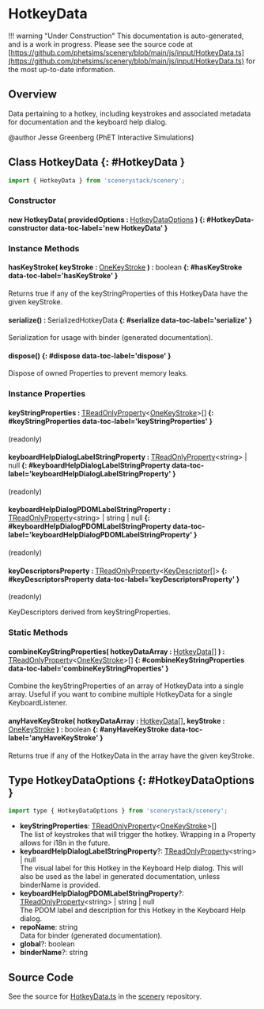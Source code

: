 # HotkeyData

!!! warning "Under Construction"
    This documentation is auto-generated, and is a work in progress. Please see the source code at
    [https://github.com/phetsims/scenery/blob/main/js/input/HotkeyData.ts](https://github.com/phetsims/scenery/blob/main/js/input/HotkeyData.ts) for the most up-to-date information.

## Overview

Data pertaining to a hotkey, including keystrokes and associated metadata for documentation and the keyboard help
dialog.

@author Jesse Greenberg (PhET Interactive Simulations)

## Class HotkeyData {: #HotkeyData }


```js
import { HotkeyData } from 'scenerystack/scenery';
```
### Constructor

#### new HotkeyData( providedOptions : <span style="font-weight: 400;">[HotkeyDataOptions](../scenery/HotkeyData.md#HotkeyDataOptions)</span> ) {: #HotkeyData-constructor data-toc-label='new HotkeyData' }

### Instance Methods

#### hasKeyStroke( keyStroke : <span style="font-weight: 400;">[OneKeyStroke](../scenery/KeyDescriptor.md#OneKeyStroke)</span> ) : <span style="font-weight: 400;"><span style="color: hsla(calc(var(--md-hue) + 180deg),80%,40%,1);">boolean</span></span> {: #hasKeyStroke data-toc-label='hasKeyStroke' }

Returns true if any of the keyStringProperties of this HotkeyData have the given keyStroke.

#### serialize() : <span style="font-weight: 400;">SerializedHotkeyData</span> {: #serialize data-toc-label='serialize' }

Serialization for usage with binder (generated documentation).

#### dispose() {: #dispose data-toc-label='dispose' }

Dispose of owned Properties to prevent memory leaks.

### Instance Properties

#### keyStringProperties : <span style="font-weight: 400;">[TReadOnlyProperty](../axon/TReadOnlyProperty.md)&lt;[OneKeyStroke](../scenery/KeyDescriptor.md#OneKeyStroke)&gt;[]</span> {: #keyStringProperties data-toc-label='keyStringProperties' }

(readonly)

#### keyboardHelpDialogLabelStringProperty : <span style="font-weight: 400;">[TReadOnlyProperty](../axon/TReadOnlyProperty.md)&lt;<span style="color: hsla(calc(var(--md-hue) + 180deg),80%,40%,1);">string</span>&gt; | <span style="color: hsla(calc(var(--md-hue) + 180deg),80%,40%,1);">null</span></span> {: #keyboardHelpDialogLabelStringProperty data-toc-label='keyboardHelpDialogLabelStringProperty' }

(readonly)

#### keyboardHelpDialogPDOMLabelStringProperty : <span style="font-weight: 400;">[TReadOnlyProperty](../axon/TReadOnlyProperty.md)&lt;<span style="color: hsla(calc(var(--md-hue) + 180deg),80%,40%,1);">string</span>&gt; | <span style="color: hsla(calc(var(--md-hue) + 180deg),80%,40%,1);">string</span> | <span style="color: hsla(calc(var(--md-hue) + 180deg),80%,40%,1);">null</span></span> {: #keyboardHelpDialogPDOMLabelStringProperty data-toc-label='keyboardHelpDialogPDOMLabelStringProperty' }

(readonly)

#### keyDescriptorsProperty : <span style="font-weight: 400;">[TReadOnlyProperty](../axon/TReadOnlyProperty.md)&lt;[KeyDescriptor](../scenery/KeyDescriptor.md)[]&gt;</span> {: #keyDescriptorsProperty data-toc-label='keyDescriptorsProperty' }

(readonly)

KeyDescriptors derived from keyStringProperties.

### Static Methods

#### combineKeyStringProperties( hotkeyDataArray : <span style="font-weight: 400;">[HotkeyData](../scenery/HotkeyData.md)[]</span> ) : <span style="font-weight: 400;">[TReadOnlyProperty](../axon/TReadOnlyProperty.md)&lt;[OneKeyStroke](../scenery/KeyDescriptor.md#OneKeyStroke)&gt;[]</span> {: #combineKeyStringProperties data-toc-label='combineKeyStringProperties' }

Combine the keyStringProperties of an array of HotkeyData into a single array. Useful if you want to combine
multiple HotkeyData for a single KeyboardListener.

#### anyHaveKeyStroke( hotkeyDataArray : <span style="font-weight: 400;">[HotkeyData](../scenery/HotkeyData.md)[]</span>, keyStroke : <span style="font-weight: 400;">[OneKeyStroke](../scenery/KeyDescriptor.md#OneKeyStroke)</span> ) : <span style="font-weight: 400;"><span style="color: hsla(calc(var(--md-hue) + 180deg),80%,40%,1);">boolean</span></span> {: #anyHaveKeyStroke data-toc-label='anyHaveKeyStroke' }

Returns true if any of the HotkeyData in the array have the given keyStroke.



## Type HotkeyDataOptions {: #HotkeyDataOptions }


```js
import type { HotkeyDataOptions } from 'scenerystack/scenery';
```


- **keyStringProperties**: [TReadOnlyProperty](../axon/TReadOnlyProperty.md)&lt;[OneKeyStroke](../scenery/KeyDescriptor.md#OneKeyStroke)&gt;[]
<br>  The list of keystrokes that will trigger the hotkey. Wrapping in a Property allows for i18n in the future.
- **keyboardHelpDialogLabelStringProperty**?: [TReadOnlyProperty](../axon/TReadOnlyProperty.md)&lt;<span style="color: hsla(calc(var(--md-hue) + 180deg),80%,40%,1);">string</span>&gt; | <span style="color: hsla(calc(var(--md-hue) + 180deg),80%,40%,1);">null</span>
<br>  The visual label for this Hotkey in the Keyboard Help dialog. This will also be used as the label in
  generated documentation, unless binderName is provided.
- **keyboardHelpDialogPDOMLabelStringProperty**?: [TReadOnlyProperty](../axon/TReadOnlyProperty.md)&lt;<span style="color: hsla(calc(var(--md-hue) + 180deg),80%,40%,1);">string</span>&gt; | <span style="color: hsla(calc(var(--md-hue) + 180deg),80%,40%,1);">string</span> | <span style="color: hsla(calc(var(--md-hue) + 180deg),80%,40%,1);">null</span>
<br>  The PDOM label and description for this Hotkey in the Keyboard Help dialog.
- **repoName**: <span style="color: hsla(calc(var(--md-hue) + 180deg),80%,40%,1);">string</span>
<br>  Data for binder (generated documentation).
- **global**?: <span style="color: hsla(calc(var(--md-hue) + 180deg),80%,40%,1);">boolean</span>
- **binderName**?: <span style="color: hsla(calc(var(--md-hue) + 180deg),80%,40%,1);">string</span>




## Source Code

See the source for [HotkeyData.ts](https://github.com/phetsims/scenery/blob/main/js/input/HotkeyData.ts) in the [scenery](https://github.com/phetsims/scenery) repository.
